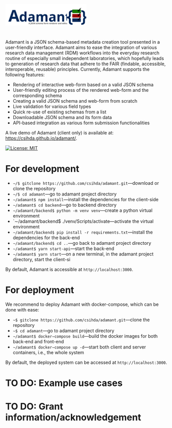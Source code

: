 <img src="https://raw.githubusercontent.com/csihda/adamant/59c295d846e9cc140c01b308c07a2499c1eb8e39/src/assets/adamant-header-5.svg" alt="drawing" style="width:50%;"/>

#
Adamant is a JSON schema-based metadata creation tool presented in a user-friendly interface. Adamant aims to ease the integration of various research data management (RDM) workflows into the everyday research routine of especially small independent laboratories, which hopefully leads to generation of research data that adhere to the FAIR (findable, accessible, interoperable, reusable) principles.
Currently, Adamant supports the following features:

- Rendering of interactive web-form based on a valid JSON schema
- User-friendly editing process of the rendered web-form and the corresponding schema
- Creating a valid JSON schema and web-form from scratch
- Live validation for various field types
- Quick re-use of existing schemas from a list
- Downloadable JSON schema and its form data
- API-based integration as various form submission functionalities

A live demo of Adamant (client only) is available at: https://csihda.github.io/adamant/.

[![License: MIT](https://img.shields.io/badge/License-MIT-yellow.svg)](https://opensource.org/licenses/MIT)

# For development
- `∼/$ gitclone https://github.com/csihda/adamant.git`—download or clone the repository
- `∼/$ cd adamant`—go to adamant project directory
- `∼/adamant$ npm install`—install the dependencies for the client-side
- `∼/adamant$ cd backend`—go to backend directory
- `∼/adamant/backend$ python -m venv venv`—create a python virtual environment
- `∼/adamant/backend$ ./venv/Scripts/activate—activate the virtual environment
- `∼/adamant/backend$ pip install -r requirements.txt`—install the dependencies for the back-end
- `∼/adamant/backend$ cd ..`—go back to adamant project directory
- `∼/adamant$ yarn start-api`—start the back-end
- `∼/adamant$ yarn start`—on a new terminal, in the adamant project directory, start the client-si

By default, Adamant is accessible at `http://localhost:3000`.

# For deployment
We recommend to deploy Adamant with docker-compose, which can be done with ease:
- `∼$ gitclone https://github.com/csihda/adamant.git`—clone the repository
- `∼$ cd adamant`—go to adamant project directory
- `∼/adamant$ docker−compose build`—build the docker images for both back-end and front-end
- `∼/adamant$ docker−compose up -d`—start both client and server containers, i.e., the whole system

By default, the deployed system can be accessed at `http://localhost:3000`.

# TO DO: Example use cases


# TO DO: Grant information/acknowledgement
